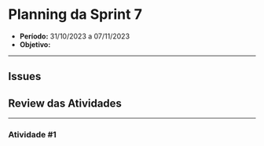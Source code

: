 # **Planning da Sprint 7**

- **Período:** 31/10/2023 a 07/11/2023
- **Objetivo:** 

---

## **Issues**



## **Review das Atividades**

---

### **Atividade #1**

